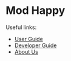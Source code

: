 # Mod Happy



Useful links:
* [User Guide](UserGuide.md)
* [Developer Guide](DeveloperGuide.md)
* [About Us](AboutUs.md)
